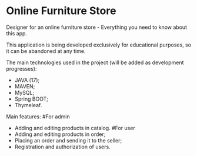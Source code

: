 # Online Furniture Store
Designer for an online furniture store - Everything you need to know about this app.

This application is being developed exclusively for educational purposes, so it can be abandoned at any time.

The main technologies used in the project (will be added as development progresses):
 - JAVA (17);
 - MAVEN;
 - MySQL;
 - Spring BOOT;
 - Thymeleaf.

Main features:
#For admin
  - Adding and editing products in catalog.
#For user
  - Adding and editing products in order;
  - Placing an order and sending it to the seller;
  - Registration and authorization of users.
